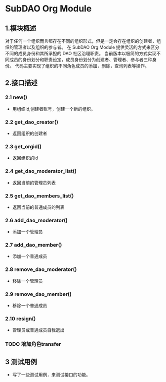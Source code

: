 # SubDAO Org Module
## 1.模块概述
对于任何一个组织而言都存在不同的组织形式，但是一定会存在组织的创建者，组织的管理者以及组织的参与者。
在 SubDAO Org Module 提供灵活的方式来区分不同的成员身份和其所承担的 DAO 社区治理职责。
当前版本以极简的方式实现不同成员的身份划分和职责设定，成员身份划分为创建者、管理者、参与者三种身份。
代码主要实现了组织的不同角色成员的添加，删除，查询列表等操作。

## 2.接口描述

### 2.1 new()
+ 用组织id,创建者账号，创建一个新的组织。

### 2.2 get_dao_creator()
+ 返回组织的创建者

### 2.3 get_orgid()
+ 返回组织的id

### 2.4 get_dao_moderator_list()
+ 返回当前的管理员列表

### 2.5 get_dao_members_list()
+ 返回当前的普通成员的列表

### 2.6 add_dao_moderator()
+ 添加一个管理员

### 2.7 add_dao_member()
+ 添加一个普通成员

### 2.8 remove_dao_moderator()
+ 移除一个管理员

### 2.9 remove_dao_member()
+ 移除一个普通成员

### 2.10 resign()
+ 管理员或普通成员自我退出

### TODO 增加角色transfer

## 3 测试用例
+ 写了一些测试用例，来测试接口的功能。
